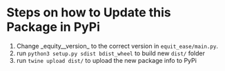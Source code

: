 # Steps on how to Update this Package in PyPi

1. Change \_equity__version\_ to the correct version in `equit_ease/main.py`.
2. run `python3 setup.py sdist bdist_wheel` to build new `dist/` folder
3. run `twine upload dist/` to upload the new package info to PyPi
